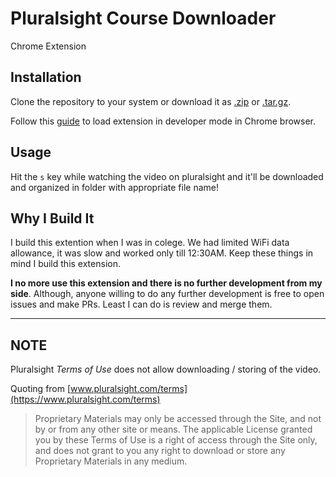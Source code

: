 # Pluralsight Course Downloader

Chrome Extension

## Installation

Clone the repository to your system or download it as [.zip](https://github.com/vatz88/Pluralsight-Course-Downloader/zipball/master) or [.tar.gz](https://github.com/vatz88/Pluralsight-Course-Downloader/tarball/master).

Follow this [guide](https://developer.chrome.com/extensions/getstarted#unpacked) to load extension in developer mode in Chrome browser.

## Usage

Hit the `s` key while watching the video on pluralsight and it'll be downloaded and organized in folder with appropriate file name!

## Why I Build It

I build this extention when I was in colege. We had limited WiFi data allowance, it was slow and worked only till 12:30AM. Keep these things in mind I build this extension.

**I no more use this extension and there is no further development from my side**. Although, anyone willing to do any further development is free to open issues and make PRs. Least I can do is review and merge them.

---

## NOTE

Pluralsight _Terms of Use_ does not allow downloading / storing of the video.

Quoting from [www.pluralsight.com/terms](https://www.pluralsight.com/terms)

> Proprietary Materials may only be accessed through the Site, and not by or from any other site or means. The applicable License granted you by these Terms of Use is a right of access through the Site only, and does not grant to you any right to download or store any Proprietary Materials in any medium.
